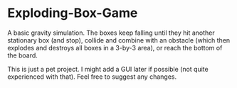 # Exploding-Box-Game
A basic gravity simulation. The boxes keep falling until they hit another stationary box (and stop), collide and combine with an obstacle (which then explodes and destroys all boxes in a 3-by-3 area), or reach the bottom of the board.

This is just a pet project. I might add a GUI later if possible (not quite experienced with that). Feel free to suggest any changes.
